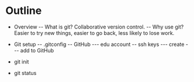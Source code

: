 # Outline

- Overview
-- What is git? Collaborative version control.
-- Why use git? Easier to try new things, easier to go back, less likely to lose work.

- Git setup
-- .gitconfig
-- GitHub
--- edu account
-- ssh keys
--- create
--- add to GitHub

- git init

- git status


